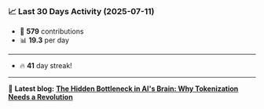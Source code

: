 <!--START_STATS-->
### 📈 Last 30 Days Activity (2025-07-11)  
- 🧮 **579** contributions  
- 📊 **19.3** per day
---
- 🔥 **41** day streak!
---
📝 **Latest blog:** [**The Hidden Bottleneck in AI's Brain: Why Tokenization Needs a Revolution**](https://andriak.com/blog/tokenization-revolution)
<!--END_STATS-->
